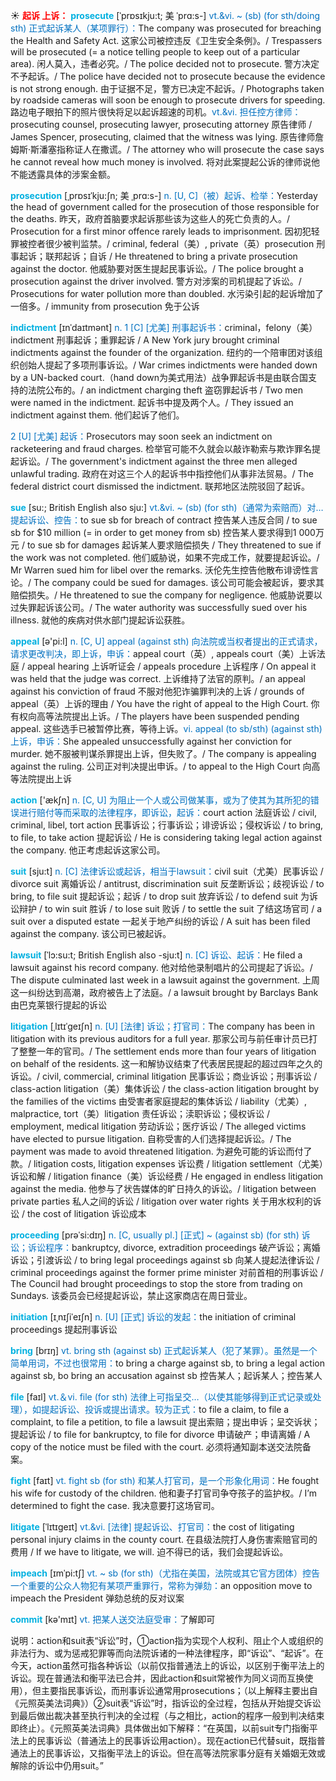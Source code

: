 ☀ <font color="red">**起诉 上诉：**</font>
<font color="sky blue">**prosecute**</font> [ˈprɒsɪkju:t; 美 ˈprɑ:s-]
<font color="#0070c0">vt.&vi. ~ (sb) (for sth/doing sth) 正式起诉某人（某项罪行）：</font>The company was prosecuted for breaching the Health and Safety Act. 这家公司被控违反《卫生安全条例》。/ Trespassers will be prosecuted (= a notice telling people to keep out of a particular area). 闲人莫入，违者必究。/ The police decided not to prosecute. 警方决定不予起诉。/ The police have decided not to prosecute because the evidence is not strong enough. 由于证据不足，警方已决定不起诉。/ Photographs taken by roadside cameras will soon be enough to prosecute drivers for speeding. 路边电子眼拍下的照片很快将足以起诉超速的司机。<font color="#0070c0">vt.&vi. 担任控方律师：</font>prosecuting counsel, prosecuting lawyer, prosecuting attorney 原告律师 / James Spencer, prosecuting, claimed that the witness was lying. 原告律师詹姆斯·斯潘塞指称证人在撒谎。/ The attorney who will prosecute the case says he cannot reveal how much money is involved. 将对此案提起公诉的律师说他不能透露具体的涉案金额。
       
<font color="sky blue">**prosecution**</font> [ˌprɒsɪˈkju:ʃn; 美 ˌprɑ:s-]
<font color="#0070c0">n. [U, C]（被）起诉、检举：</font>Yesterday the head of government called for the prosecution of those responsible for the deaths. 昨天，政府首脑要求起诉那些该为这些人的死亡负责的人。/ Prosecution for a first minor offence rarely leads to imprisonment. 因初犯轻罪被控者很少被判监禁。/ criminal, federal（美）, private（英）prosecution 刑事起诉；联邦起诉；自诉 / He threatened to bring a private prosecution against the doctor. 他威胁要对医生提起民事诉讼。/ The police brought a prosecution against the driver involved. 警方对涉案的司机提起了诉讼。/ Prosecutions for water pollution more than doubled. 水污染引起的起诉增加了一倍多。/ immunity from prosecution 免于公诉
           
<font color="sky blue">**indictment**</font> [ɪnˈdaɪtmənt]
<font color="#0070c0">n. 1 [C] [尤美] 刑事起诉书：</font>criminal，felony（美）indictment 刑事起诉；重罪起诉 / A New York jury brought criminal indictments against the founder of the organization. 纽约的一个陪审团对该组织创始人提起了多项刑事诉讼。/ War crimes indictments were handed down by a UN-backed court.（hand down为美式用法）战争罪起诉书是由联合国支持的法院公布的。/ an indictment charging theft 盗窃罪起诉书 / Two men were named in the indictment. 起诉书中提及两个人。/ They issued an indictment against them. 他们起诉了他们。

<font color="#0070c0">2 [U] [尤美] 起诉：</font>Prosecutors may soon seek an indictment on racketeering and fraud charges. 检举官可能不久就会以敲诈勒索与欺诈罪名提起诉讼。/ The government's indictment against the three men alleged unlawful trading. 政府在对这三个人的起诉书中指控他们从事非法贸易。/ The federal district court dismissed the indictment. 联邦地区法院驳回了起诉。

<font color="sky blue">**sue**</font> [su:; British English also sju:]
<font color="#0070c0">vt.&vi. ~ (sb) (for sth)（通常为索赔而）对…提起诉讼、控告：</font>to sue sb for breach of contract 控告某人违反合同 / to sue sb for $10 million (= in order to get money from sb) 控告某人要求得到1 000万元 / to sue sb for damages 起诉某人要求赔偿损失 / They threatened to sue if the work was not completed. 他们威胁说，如果不完成工作，就要提起诉讼。/ Mr Warren sued him for libel over the remarks. 沃伦先生控告他散布诽谤性言论。/ The company could be sued for damages. 该公司可能会被起诉，要求其赔偿损失。/ He threatened to sue the company for negligence. 他威胁说要以过失罪起诉该公司。/ The water authority was successfully sued over his illness. 就他的疾病对供水部门提起诉讼获胜。
         
<font color="sky blue">**appeal**</font> [ə'pi:l] 
<font color="#0070c0">n. [C, U] appeal (against sth) 向法院或当权者提出的正式请求，请求更改判决，即上诉，申诉：</font>appeal court（英）, appeals court（美）上诉法庭 / appeal hearing 上诉听证会 / appeals procedure 上诉程序 / On appeal it was held that the judge was correct. 上诉维持了法官的原判。/ an appeal against his conviction of fraud 不服对他犯诈骗罪判决的上诉 / grounds of appeal（英）上诉的理由 / You have the right of appeal to the High Court. 你有权向高等法院提出上诉。/ The players have been suspended pending appeal. 这些选手已被暂停比赛，等待上诉。<font color="#0070c0">vi. appeal (to sb/sth) (against sth) 上诉，申诉：</font>She appealed unsuccessfully against her conviction for murder. 她不服被判谋杀罪提出上诉，但失败了。/ The company is appealing against the ruling. 公司正对判决提出申诉。/ to appeal to the High Court 向高等法院提出上诉

<font color="sky blue">**action**</font> ['ækʃn] 
<font color="#0070c0">n. [C, U] 为阻止一个人或公司做某事，或为了使其为其所犯的错误进行赔付等而采取的法律程序，即诉讼，起诉：</font>court action 法庭诉讼 / civil, criminal, libel, tort action 民事诉讼；行事诉讼；诽谤诉讼；侵权诉讼 / to bring, to file, to take action 提起诉讼 / He is considering taking legal action against the company. 他正考虑起诉这家公司。

<font color="sky blue">**suit**</font> [sju:t] 
<font color="#0070c0">n. [C] 法律诉讼或起诉，相当于lawsuit：</font>civil suit（尤美）民事诉讼 / divorce suit 离婚诉讼 / antitrust, discrimination suit 反垄断诉讼；歧视诉讼 / to bring, to file suit 提起诉讼；起诉 / to drop suit 放弃诉讼 / to defend suit 为诉讼辩护 / to win suit 胜诉 / to lose suit 败诉 / to settle the suit 了结这场官司 / a suit over a disputed estate 一起关于地产纠纷的诉讼 / A suit has been filed against the company. 该公司已被起诉。
   
<font color="sky blue">**lawsuit**</font> [ˈlɔ:su:t; British English also -sju:t]
<font color="#0070c0">n. [C] 诉讼、起诉：</font>He filed a lawsuit against his record company. 他对给他录制唱片的公司提起了诉讼。/ The dispute culminated last week in a lawsuit against the government. 上周这一纠纷达到高潮，政府被告上了法庭。/ a lawsuit brought by Barclays Bank 由巴克莱银行提起的诉讼
           
<font color="sky blue">**litigation**</font> [ˌlɪtɪˈgeɪʃn]
<font color="#0070c0">n. [U] [法律] 诉讼；打官司：</font>The company has been in litigation with its previous auditors for a full year. 那家公司与前任审计员已打了整整一年的官司。/ The settlement ends more than four years of litigation on behalf of the residents. 这一和解协议结束了代表居民提起的超过四年之久的诉讼。/ civil, commercial, criminal litigation 民事诉讼；商业诉讼；刑事诉讼 / class-action litigation（美）集体诉讼 / the class-action litigation brought by the families of the victims 由受害者家庭提起的集体诉讼 / liability（尤美）, malpractice, tort（美）litigation 责任诉讼；渎职诉讼；侵权诉讼 / employment, medical litigation 劳动诉讼；医疗诉讼 / The alleged victims have elected to pursue litigation. 自称受害的人们选择提起诉讼。/ The payment was made to avoid threatened litigation. 为避免可能的诉讼而付了款。/ litigation costs, litigation expenses 诉讼费 / litigation settlement（尤美）诉讼和解 / litigation finance（美）诉讼经费 / He engaged in endless litigation against the media. 他参与了状告媒体的旷日持久的诉讼。/ litigation between private parties 私人之间的诉讼 / litigation over water rights 关于用水权利的诉讼 / the cost of litigation 诉讼成本

<font color="sky blue">**proceeding**</font> [prəˈsi:dɪŋ]
<font color="#0070c0">n. [C, usually pl.] [正式] ~ (against sb) (for sth) 诉讼；诉讼程序：</font>bankruptcy, divorce, extradition proceedings 破产诉讼；离婚诉讼；引渡诉讼 / to bring legal proceedings against sb 向某人提起法律诉讼 / criminal proceedings against the former prime minister 对前首相的刑事诉讼 / The Council had brought proceedings to stop the store from trading on Sundays. 该委员会已经提起诉讼，禁止这家商店在周日营业。

<font color="sky blue">**initiation**</font> [ɪˌnɪʃiˈeɪʃn]
<font color="#0070c0">n. [U] [正式] 诉讼的发起：</font>the initiation of criminal proceedings 提起刑事诉讼

<font color="sky blue">**bring**</font> [brɪŋ] 
<font color="#0070c0">vt. bring sth (against sb) 正式起诉某人（犯了某罪）。虽然是一个简单用词，不过也很常用：</font>to bring a charge against sb, to bring a legal action against sb, bo bring an accusation against sb 控告某人；起诉某人；控告某人

<font color="sky blue">**file**</font> [faɪl] 
<font color="#0070c0">vt.＆vi. file (for sth) 法律上可指呈交…（以使其能够得到正式记录或处理），如提起诉讼、投诉或提出请求。较为正式：</font>to file a claim, to file a complaint, to file a petition, to file a lawsuit 提出索赔；提出申诉；呈交诉状；提起诉讼 / to file for bankruptcy, to file for divorce 申请破产；申请离婚 / A copy of the notice must be filed with the court. 必须将通知副本送交法院备案。

<font color="sky blue">**fight**</font> [faɪt] 
<font color="#0070c0">vt. fight sb (for sth) 和某人打官司，是一个形象化用词：</font>He fought his wife for custody of the children. 他和妻子打官司争夺孩子的监护权。/ I’m determined to fight the case. 我决意要打这场官司。
 
<font color="sky blue">**litigate**</font> [ˈlɪtɪgeɪt]
<font color="#0070c0">vt.&vi. [法律] 提起诉讼、打官司：</font>the cost of litigating personal injury claims in the county court. 在县级法院打人身伤害索赔官司的费用 / If we have to litigate, we will. 迫不得已的话，我们会提起诉讼。          
           
<font color="sky blue">**impeach**</font> [ɪmˈpi:tʃ]
<font color="#0070c0">vt. ~ sb (for sth)（尤指在美国，法院或其它官方团体）控告一个重要的公众人物犯有某项严重罪行，常称为弹劾：</font>an opposition move to impeach the President 弹劾总统的反对议案

<font color="sky blue">**commit**</font> [kə'mɪt] 
<font color="#0070c0">vt. 把某人送交法庭受审：</font>了解即可

说明：action和suit表“诉讼”时，①action指为实现个人权利、阻止个人或组织的非法行为、或为惩戒犯罪等而向法院诉诸的一种法律程序，即“诉讼”、“起诉”。在今天，action虽然可指各种诉讼（以前仅指普通法上的诉讼，以区别于衡平法上的诉讼。现在普通法和衡平法已合并，因此action和suit常被作为同义词而互换使用），但主要指民事诉讼，而刑事诉讼通常用prosecutions；（以上解释主要出自《元照英美法词典》）②suit表“诉讼”时，指诉讼的全过程，包括从开始提交诉讼到最后做出裁决甚至执行判决的全过程（与之相比，action的程序一般到判决结束即终止）。《元照英美法词典》具体做出如下解释：“在英国，以前suit专门指衡平法上的民事诉讼（普通法上的民事诉讼用action）。现在action已代替suit，既指普通法上的民事诉讼，又指衡平法上的诉讼。但在高等法院家事分庭有关婚姻无效或解除的诉讼中仍用suit。”


